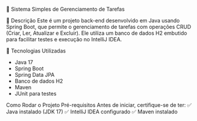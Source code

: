 📝 Sistema Simples de Gerenciamento de Tarefas

📌 Descrição
Este é um projeto back-end desenvolvido em Java usando Spring Boot, que permite o gerenciamento de tarefas com operações CRUD (Criar, Ler, Atualizar e Excluir). Ele utiliza um banco de dados H2 embutido para facilitar testes e execução no IntelliJ IDEA.

🔧 Tecnologias Utilizadas
- Java 17
- Spring Boot
- Spring Data JPA
- Banco de dados H2
- Maven
- JUnit para testes

Como Rodar o Projeto
 Pré-requisitos
Antes de iniciar, certifique-se de ter:
✅ Java instalado (JDK 17)
✅ IntelliJ IDEA configurado
✅ Maven instalado

